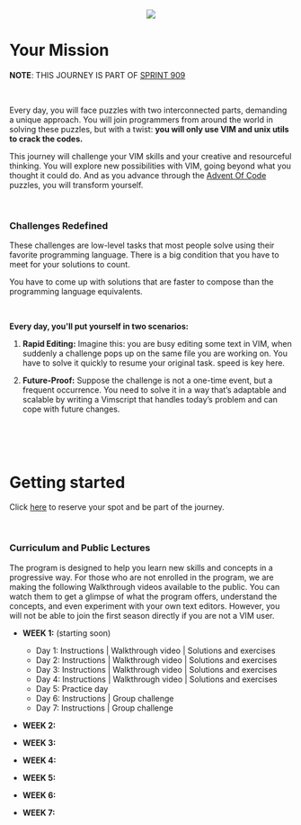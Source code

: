 <h1 align="center"><img src="https://seeklogo.com/images/V/vim-logo-A3E02B1F74-seeklogo.com.png"></h1>

# Your Mission
**NOTE**: THIS JOURNEY IS PART OF [SPRINT 909](https://github.com/cipherlogs/s909)

<br>

Every day, you will face puzzles with two interconnected parts, demanding a unique approach. You will join programmers from around the world in solving these puzzles, but with a twist: **you will only use VIM and unix utils to crack the codes.**

This journey will challenge your VIM skills and your creative and resourceful thinking. You will explore new possibilities with VIM, going beyond what you thought it could do. And as you advance through the [Advent Of Code](https://adventofcode.com) puzzles, you will transform yourself.

<br>

### Challenges Redefined
These challenges are low-level tasks that most people solve using their favorite programming language. There is a big condition that you have to meet for your solutions to count.

You have to come up with solutions that are faster to compose than the programming language equivalents.

<br>

**Every day, you'll put yourself in two scenarios:**

1. **Rapid Editing:** Imagine this: you are busy editing some text in VIM, when suddenly a challenge pops up on the same file you are working on. You have to solve it quickly to resume your original task. speed is key here.

2. **Future-Proof:** Suppose the challenge is not a one-time event, but a frequent occurrence. You need to solve it in a way that’s adaptable and scalable by writing a Vimscript that handles today’s problem and can cope with future changes.

<br>
<br>

<br>

# Getting started
Click [here](https://forms.gle/CW1jqB9HpKbqwUY78) to reserve your spot and be part of the journey.

<br>

### Curriculum and Public Lectures
The program is designed to help you learn new skills and concepts in a progressive way. For those who are not enrolled in the program, we are making the following Walkthrough videos available to the public. You can watch them to get a glimpse of what the program offers, understand the concepts, and even experiment with your own text editors. However, you will not be able to join the first season directly if you are not a VIM user.

+ **WEEK 1:** (starting soon)
  + Day 1: Instructions | Walkthrough video | Solutions and exercises
  + Day 2: Instructions | Walkthrough video | Solutions and exercises
  + Day 3: Instructions | Walkthrough video | Solutions and exercises
  + Day 4: Instructions | Walkthrough video | Solutions and exercises
  + Day 5: Practice day
  + Day 6: Instructions | Group challenge
  + Day 7: Instructions | Group challenge

+ **WEEK 2:**
+ **WEEK 3:**
+ **WEEK 4:**
+ **WEEK 5:**
+ **WEEK 6:**
+ **WEEK 7:**



